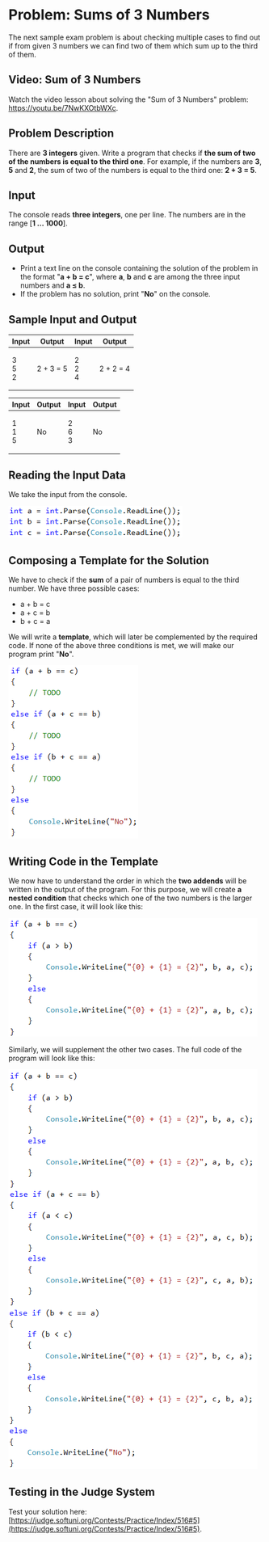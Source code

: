 # Problem: Sums of 3 Numbers

The next sample exam problem is about checking multiple cases to find out if from given 3 numbers we can find two of them which sum up to the third of them.

## Video: Sum of 3 Numbers

Watch the video lesson about solving the "Sum of 3 Numbers" problem: https://youtu.be/7NwKXOtbWXc.

## Problem Description

There are **3 integers** given. Write a program that checks if **the sum of two of the numbers is equal to the third one**. For example, if the numbers are **3**, **5** and **2**, the sum of two of the numbers is equal to the third one: **2 + 3 = 5**.

## Input

The console reads **three integers**, one per line. The numbers are in the range \[**1 … 1000**].

## Output

* Print a text line on the console containing the solution of the problem in the format "**a + b = c**", where **a**, **b** and **c** are among the three input numbers and **a ≤ b**.
* If the problem has no solution, print "**No**" on the console.

## Sample Input and Output

| Input              | Output    | Input              | Output    |
| ------------------ | --------- | ------------------ | --------- |
| <p>3<br>5<br>2</p> | 2 + 3 = 5 | <p>2<br>2<br>4</p> | 2 + 2 = 4 |

| Input              | Output | Input              | Output |
| ------------------ | ------ | ------------------ | ------ |
| <p>1<br>1<br>5</p> | No     | <p>2<br>6<br>3</p> | No     |

## Reading the Input Data

We take the input from the console.

![](../../../../assets/chapter-8-1-images/06.Sums-3-numbers-01.png)

## Composing a Template for the Solution

We have to check if the **sum** of a pair of numbers is equal to the third number. We have three possible cases:

* a + b = c
* a + c = b
* b + c = a

We will write a **template**, which will later be complemented by the required code. If none of the above three conditions is met, we will make our program print "**No**".

![](../../../../assets/chapter-8-1-images/06.Sums-3-numbers-02.png)

## Writing Code in the Template

We now have to understand the order in which the **two addends** will be written in the output of the program. For this purpose, we will create **a nested condition** that checks which one of the two numbers is the larger one. In the first case, it will look like this:

![](../../../../assets/chapter-8-1-images/06.Sums-3-numbers-03.png)

Similarly, we will supplement the other two cases. The full code of the program will look like this:

![](../../../../assets/chapter-8-1-images/06.Sums-3-numbers-04.png)

## Testing in the Judge System

Test your solution here: [https://judge.softuni.org/Contests/Practice/Index/516#5](https://judge.softuni.org/Contests/Practice/Index/516#5).
